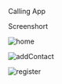 Calling App

Screenshort

![home](https://user-images.githubusercontent.com/41054333/168661112-9ee74960-19df-4aa3-a4a1-6adb021effd2.png)


![addContact](https://user-images.githubusercontent.com/41054333/168661280-356a675a-3248-402e-a13e-0944ae612a87.png)

![register](https://user-images.githubusercontent.com/41054333/168661319-43298366-dfdf-428f-a9d0-8be30e1706dc.png)
